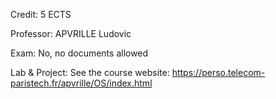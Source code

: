 Credit: 5 ECTS

Professor: APVRILLE Ludovic

Exam: No, no documents allowed

Lab & Project: 
See the course website: https://perso.telecom-paristech.fr/apvrille/OS/index.html

